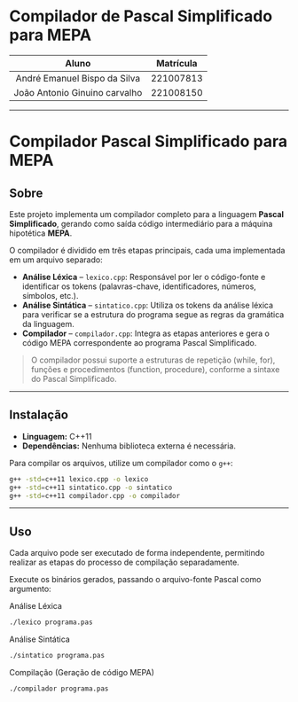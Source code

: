 # Compilador de Pascal Simplificado para MEPA

|             Aluno             | Matrícula |
|:-----------------------------:|:---------:|
| André Emanuel Bispo da Silva  | 221007813 |
| João Antonio Ginuino carvalho | 221008150 |


---

# Compilador Pascal Simplificado para MEPA

## Sobre

Este projeto implementa um compilador completo para a linguagem **Pascal Simplificado**, gerando como saída código intermediário para a máquina hipotética **MEPA**.

O compilador é dividido em três etapas principais, cada uma implementada em um arquivo separado:

- **Análise Léxica** – `lexico.cpp`: Responsável por ler o código-fonte e identificar os tokens (palavras-chave, identificadores, números, símbolos, etc.).
- **Análise Sintática** – `sintatico.cpp`: Utiliza os tokens da análise léxica para verificar se a estrutura do programa segue as regras da gramática da linguagem.
- **Compilador** – `compilador.cpp`: Integra as etapas anteriores e gera o código MEPA correspondente ao programa Pascal Simplificado.

> O compilador possui suporte a estruturas de repetição (while, for), funções e procedimentos (function, procedure), conforme a sintaxe do Pascal Simplificado.

---

## Instalação

- **Linguagem:** C++11
- **Dependências:** Nenhuma biblioteca externa é necessária.

Para compilar os arquivos, utilize um compilador como o `g++`:

```bash
g++ -std=c++11 lexico.cpp -o lexico
g++ -std=c++11 sintatico.cpp -o sintatico
g++ -std=c++11 compilador.cpp -o compilador
````

---

## Uso

Cada arquivo pode ser executado de forma independente, permitindo realizar as etapas do processo de compilação separadamente.

Execute os binários gerados, passando o arquivo-fonte Pascal como argumento:

Análise Léxica
```bash
./lexico programa.pas
````

Análise Sintática
```bash
./sintatico programa.pas
````

Compilação (Geração de código MEPA)
```bash
./compilador programa.pas
````